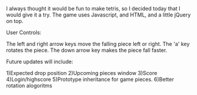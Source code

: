 I always thought it would be fun to make tetris, so I decided today that I would give it a try.
The game uses Javascript, and HTML, and a little jQuery on top.


User Controls:

  The left and right arrow keys move the falling piece left or right.
  The 'a' key rotates the piece.
  The down arrow key makes the piece fall faster.
  
Future updates will include:

  1)Expected drop position
  2)Upcoming pieces window
  3)Score
  4)Login/highscore
  5)Prototype inheritance for game pieces.
  6)Better rotation alogoritms
  
  


